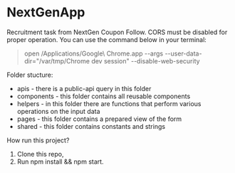 # NextGenApp

Recruitment task from NextGen Coupon Follow. CORS must be disabled for proper operation. You can use the command below in your terminal:

> open /Applications/Google\ Chrome.app --args --user-data-dir="/var/tmp/Chrome dev session" --disable-web-security

Folder stucture: 

* apis - there is a public-api query in this folder
* components - this folder contains all reusable components
* helpers - in this folder there are functions that perform various operations on the input data
* pages - this folder contains a prepared view of the form
* shared - this folder contains constants and strings

How run this project? 
1. Clone this repo, 
2. Run npm install && npm start.
